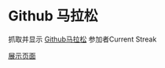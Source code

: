 # Github 马拉松

抓取并显示 [Github马拉松](https://github.com/geekan/coding_marathon) 参加者Current Streak

[展示页面](http://marathon.itrun.io)
